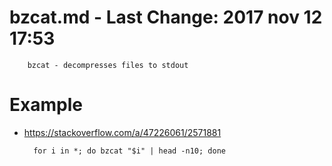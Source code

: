 # bzcat.md - Last Change: 2017 nov 12 17:53

		bzcat - decompresses files to stdout

# Example
+ https://stackoverflow.com/a/47226061/2571881

		for i in *; do bzcat "$i" | head -n10; done

